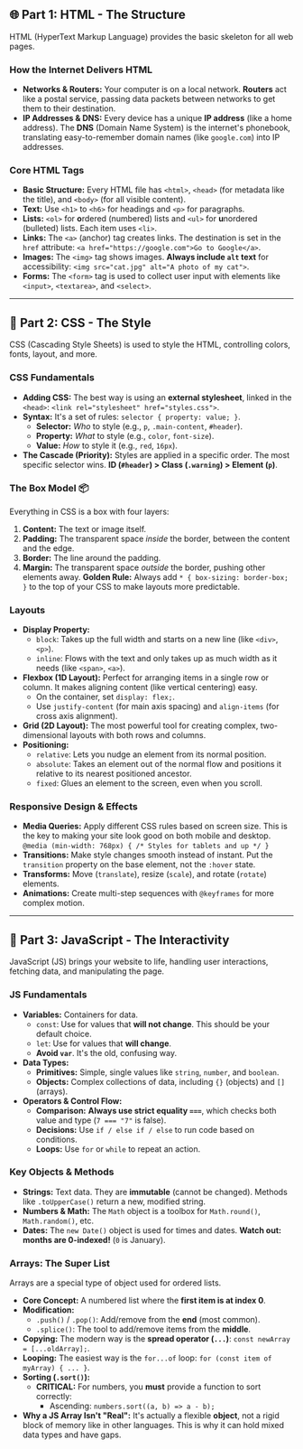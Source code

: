 ## 🌐 Part 1: HTML - The Structure

HTML (HyperText Markup Language) provides the basic skeleton for all web pages.

### How the Internet Delivers HTML
* **Networks & Routers:** Your computer is on a local network. **Routers** act like a postal service, passing data packets between networks to get them to their destination.
* **IP Addresses & DNS:** Every device has a unique **IP address** (like a home address). The **DNS** (Domain Name System) is the internet's phonebook, translating easy-to-remember domain names (like `google.com`) into IP addresses.

### Core HTML Tags
* **Basic Structure:** Every HTML file has `<html>`, `<head>` (for metadata like the title), and `<body>` (for all visible content).
* **Text:** Use `<h1>` to `<h6>` for headings and `<p>` for paragraphs.
* **Lists:** `<ol>` for **o**rdered (numbered) lists and `<ul>` for **u**nordered (bulleted) lists. Each item uses `<li>`.
* **Links:** The `<a>` (anchor) tag creates links. The destination is set in the `href` attribute: `<a href="https://google.com">Go to Google</a>`.
* **Images:** The `<img>` tag shows images. **Always include `alt` text** for accessibility: `<img src="cat.jpg" alt="A photo of my cat">`.
* **Forms:** The `<form>` tag is used to collect user input with elements like `<input>`, `<textarea>`, and `<select>`.

---

## 🎨 Part 2: CSS - The Style

CSS (Cascading Style Sheets) is used to style the HTML, controlling colors, fonts, layout, and more.

### CSS Fundamentals
* **Adding CSS:** The best way is using an **external stylesheet**, linked in the `<head>`: `<link rel="stylesheet" href="styles.css">`.
* **Syntax:** It's a set of rules: `selector { property: value; }`.
    * **Selector:** *Who* to style (e.g., `p`, `.main-content`, `#header`).
    * **Property:** *What* to style (e.g., `color`, `font-size`).
    * **Value:** *How* to style it (e.g., `red`, `16px`).
* **The Cascade (Priority):** Styles are applied in a specific order. The most specific selector wins. **ID (`#header`) > Class (`.warning`) > Element (`p`)**.

### The Box Model 📦
Everything in CSS is a box with four layers:
1.  **Content:** The text or image itself.
2.  **Padding:** The transparent space *inside* the border, between the content and the edge.
3.  **Border:** The line around the padding.
4.  **Margin:** The transparent space *outside* the border, pushing other elements away.
**Golden Rule:** Always add `* { box-sizing: border-box; }` to the top of your CSS to make layouts more predictable.

### Layouts
* **Display Property:**
    * `block`: Takes up the full width and starts on a new line (like `<div>`, `<p>`).
    * `inline`: Flows with the text and only takes up as much width as it needs (like `<span>`, `<a>`).
* **Flexbox (1D Layout):** Perfect for arranging items in a single row or column. It makes aligning content (like vertical centering) easy.
    * On the container, set `display: flex;`.
    * Use `justify-content` (for main axis spacing) and `align-items` (for cross axis alignment).
* **Grid (2D Layout):** The most powerful tool for creating complex, two-dimensional layouts with both rows and columns.
* **Positioning:**
    * `relative`: Lets you nudge an element from its normal position.
    * `absolute`: Takes an element out of the normal flow and positions it relative to its nearest positioned ancestor.
    * `fixed`: Glues an element to the screen, even when you scroll.

### Responsive Design & Effects
* **Media Queries:** Apply different CSS rules based on screen size. This is the key to making your site look good on both mobile and desktop.
    `@media (min-width: 768px) { /* Styles for tablets and up */ }`
* **Transitions:** Make style changes smooth instead of instant. Put the `transition` property on the base element, not the `:hover` state.
* **Transforms:** Move (`translate`), resize (`scale`), and rotate (`rotate`) elements.
* **Animations:** Create multi-step sequences with `@keyframes` for more complex motion.

---

## 🚀 Part 3: JavaScript - The Interactivity

JavaScript (JS) brings your website to life, handling user interactions, fetching data, and manipulating the page.

### JS Fundamentals
* **Variables:** Containers for data.
    * `const`: Use for values that **will not change**. This should be your default choice.
    * `let`: Use for values that **will change**.
    * **Avoid `var`**. It's the old, confusing way.
* **Data Types:**
    * **Primitives:** Simple, single values like `string`, `number`, and `boolean`.
    * **Objects:** Complex collections of data, including `{}` (objects) and `[]` (arrays).
* **Operators & Control Flow:**
    * **Comparison:** **Always use strict equality `===`**, which checks both value and type (`7 === "7"` is false).
    * **Decisions:** Use `if / else if / else` to run code based on conditions.
    * **Loops:** Use `for` or `while` to repeat an action.

### Key Objects & Methods
* **Strings:** Text data. They are **immutable** (cannot be changed). Methods like `.toUpperCase()` return a new, modified string.
* **Numbers & Math:** The `Math` object is a toolbox for `Math.round()`, `Math.random()`, etc.
* **Dates:** The `new Date()` object is used for times and dates. **Watch out: months are 0-indexed!** (`0` is January).

### Arrays: The Super List
Arrays are a special type of object used for ordered lists.
* **Core Concept:** A numbered list where the **first item is at index 0**.
* **Modification:**
    * `.push()` / `.pop()`: Add/remove from the **end** (most common).
    * `.splice()`: The tool to add/remove items from the **middle**.
* **Copying:** The modern way is the **spread operator (`...`)**: `const newArray = [...oldArray];`.
* **Looping:** The easiest way is the `for...of` loop: `for (const item of myArray) { ... }`.
* **Sorting (`.sort()`):**
    * **CRITICAL:** For numbers, you **must** provide a function to sort correctly:
        * Ascending: `numbers.sort((a, b) => a - b);`
* **Why a JS Array Isn't "Real":** It's actually a flexible **object**, not a rigid block of memory like in other languages. This is why it can hold mixed data types and have gaps.
